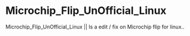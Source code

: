# Microchip_Flip_UnOfficial_Linux
Microchip_Flip_UnOfficial_Linux ||  Is a edit / fix on Microchip flip for linux..
